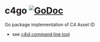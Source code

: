 # c4go [![GoDoc](https://godoc.org/github.com/etcenter/c4go?status.svg)](https://godoc.org/github.com/etcenter/c4go)

Go package implementation of C4 Asset ID

  * see [c4id command line tool](https://github.com/etcenter/c4go/tree/master/cmd/c4id)
